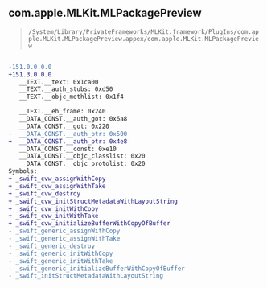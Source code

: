 ## com.apple.MLKit.MLPackagePreview

> `/System/Library/PrivateFrameworks/MLKit.framework/PlugIns/com.apple.MLKit.MLPackagePreview.appex/com.apple.MLKit.MLPackagePreview`

```diff

-151.0.0.0.0
+151.3.0.0.0
   __TEXT.__text: 0x1ca00
   __TEXT.__auth_stubs: 0xd50
   __TEXT.__objc_methlist: 0x1f4

   __TEXT.__eh_frame: 0x240
   __DATA_CONST.__auth_got: 0x6a8
   __DATA_CONST.__got: 0x220
-  __DATA_CONST.__auth_ptr: 0x500
+  __DATA_CONST.__auth_ptr: 0x4e8
   __DATA_CONST.__const: 0xe10
   __DATA_CONST.__objc_classlist: 0x20
   __DATA_CONST.__objc_protolist: 0x20
Symbols:
+ _swift_cvw_assignWithCopy
+ _swift_cvw_assignWithTake
+ _swift_cvw_destroy
+ _swift_cvw_initStructMetadataWithLayoutString
+ _swift_cvw_initWithCopy
+ _swift_cvw_initWithTake
+ _swift_cvw_initializeBufferWithCopyOfBuffer
- _swift_generic_assignWithCopy
- _swift_generic_assignWithTake
- _swift_generic_destroy
- _swift_generic_initWithCopy
- _swift_generic_initWithTake
- _swift_generic_initializeBufferWithCopyOfBuffer
- _swift_initStructMetadataWithLayoutString

```
